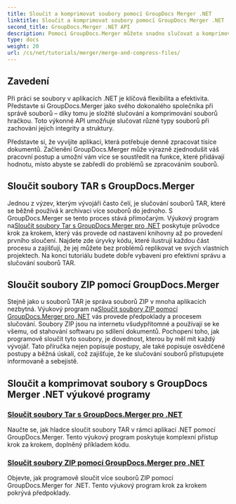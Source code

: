 ```yaml
---
title: Sloučit a komprimovat soubory pomocí GroupDocs Merger .NET
linktitle: Sloučit a komprimovat soubory pomocí GroupDocs Merger .NET
second_title: GroupDocs.Merger .NET API
description: Pomocí GroupDocs.Merger můžete snadno slučovat a komprimovat soubory v aplikacích .NET. Prozkoumejte návody na sloučení souborů TAR a ZIP krok za krokem.
type: docs
weight: 20
url: /cs/net/tutorials/merger/merge-and-compress-files/
---
```

## Zavedení

Při práci se soubory v aplikacích .NET je klíčová flexibilita a efektivita. Představte si GroupDocs.Merger jako svého dokonalého společníka při správě souborů – díky tomu je složité slučování a komprimování souborů hračkou. Toto výkonné API umožňuje slučovat různé typy souborů při zachování jejich integrity a struktury.

Představte si, že vyvíjíte aplikaci, která potřebuje denně zpracovat tisíce dokumentů. Začlenění GroupDocs.Merger může výrazně zjednodušit váš pracovní postup a umožní vám více se soustředit na funkce, které přidávají hodnotu, místo abyste se zabředli do problémů se zpracováním souborů.

## Sloučit soubory TAR s GroupDocs.Merger

 Jednou z výzev, kterým vývojáři často čelí, je slučování souborů TAR, které se běžně používá k archivaci více souborů do jednoho. S GroupDocs.Merger se tento proces stává přímočarým. Výukový program na[Sloučit soubory Tar s GroupDocs.Merger pro .NET](./merge-tar-files/) poskytuje průvodce krok za krokem, který vás provede od nastavení knihovny až po provedení prvního sloučení. Najdete zde úryvky kódu, které ilustrují každou část procesu a zajišťují, že jej můžete bez problémů replikovat ve svých vlastních projektech. Na konci tutoriálu budete dobře vybaveni pro efektivní správu a slučování souborů TAR.

## Sloučit soubory ZIP pomocí GroupDocs.Merger

Stejně jako u souborů TAR je správa souborů ZIP v mnoha aplikacích nezbytná. Výukový program na[Sloučit soubory ZIP pomocí GroupDocs.Merger pro .NET](./merge-zip-files/) vás provede předpoklady a procesem slučování. Soubory ZIP jsou na internetu všudypřítomné a používají se ke všemu, od stahování softwaru po sdílení dokumentů. Pochopení toho, jak programově sloučit tyto soubory, je dovednost, kterou by měl mít každý vývojář. Tato příručka nejen popisuje postupy, ale také popisuje osvědčené postupy a běžná úskalí, což zajišťuje, že ke slučování souborů přistupujete informovaně a sebejistě.

## Sloučit a komprimovat soubory s GroupDocs Merger .NET výukové programy
### [Sloučit soubory Tar s GroupDocs.Merger pro .NET](./merge-tar-files/)
Naučte se, jak hladce sloučit soubory TAR v rámci aplikací .NET pomocí GroupDocs.Merger. Tento výukový program poskytuje komplexní přístup krok za krokem, doplněný příkladem kódu.
### [Sloučit soubory ZIP pomocí GroupDocs.Merger pro .NET](./merge-zip-files/)
Objevte, jak programově sloučit více souborů ZIP pomocí GroupDocs.Merger for .NET. Tento výukový program krok za krokem pokrývá předpoklady.